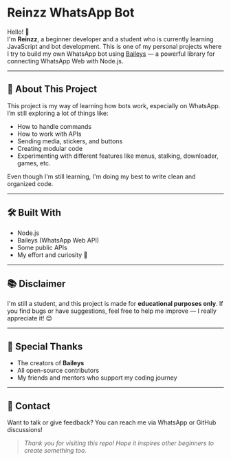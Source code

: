 # Reinzz WhatsApp Bot

Hello! 👋  
I'm **Reinzz**, a beginner developer and a student who is currently learning JavaScript and bot development.
This is one of my personal projects where I try to build my own WhatsApp bot using [Baileys](https://github.com/WhiskeySockets/Baileys) — a powerful library for connecting WhatsApp Web with Node.js.

---

## 📌 About This Project

This project is my way of learning how bots work, especially on WhatsApp. I’m still exploring a lot of things like:

- How to handle commands
- How to work with APIs
- Sending media, stickers, and buttons
- Creating modular code
- Experimenting with different features like menus, stalking, downloader, games, etc.

Even though I'm still learning, I'm doing my best to write clean and organized code.

---

## 🛠️ Built With

- Node.js
- Baileys (WhatsApp Web API)
- Some public APIs
- My effort and curiosity 💪

---

## 📚 Disclaimer

I'm still a student, and this project is made for **educational purposes only**. 
If you find bugs or have suggestions, feel free to help me improve — I really appreciate it! 😊

---

## 🙌 Special Thanks

- The creators of **Baileys**
- All open-source contributors
- My friends and mentors who support my coding journey

---

## 💬 Contact

Want to talk or give feedback? You can reach me via WhatsApp or GitHub discussions!

> _Thank you for visiting this repo! Hope it inspires other beginners to create something too._
